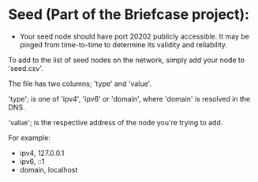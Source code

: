 # Seed (Part of the Briefcase project):

- Your seed node should have port 20202 publicly accessible. It may be pinged from time-to-time
  to determine its validity and reliability.

To add to the list of seed nodes on the network, simply add your node to 'seed.csv'.

The file has two columns; 'type' and 'value'.

'type'; is one of 'ipv4', 'ipv6' or 'domain', where 'domain' is resolved in the DNS.

'value'; is the respective address of the node you're trying to add.

For example:
  - ipv4, 127.0.0.1
  - ipv6, ::1
  - domain, localhost

